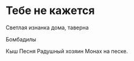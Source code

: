 # Тебе не кажется
Светлая изнанка дома, таверна

Бомбадилы

Кыш
Песня 
Радушный хозяин 
Монах на песке.

